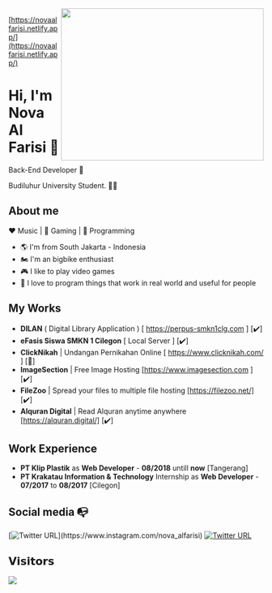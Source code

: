 <img align="right" width="400" height="300" src="https://instagram.fcgk13-1.fna.fbcdn.net/v/t51.2885-15/e35/s1080x1080/65491742_2362991187246819_5562166947935712732_n.jpg?_nc_ht=instagram.fcgk13-1.fna.fbcdn.net&_nc_cat=103&_nc_ohc=F9-31e-CU5AAX_KBfwy&oh=b12065bcc94f83cc68756bd2123ae689&oe=5F373B54">

[https://novaalfarisi.netlify.app/](https://novaalfarisi.netlify.app/)

# Hi, I'm Nova Al Farisi :chicken:

Back-End Developer :robot:

Budiluhur University Student. :man_technologist:

## About me 

:heart: Music | :black_heart: Gaming | :blue_heart: Programming

- :earth_americas: I'm from South Jakarta - Indonesia
- :motorcycle: I'm an bigbike enthusiast
- :video_game: I like to play video games
- :gem: I love to program things that work in real world and useful for people

## My Works

- **DILAN** ( Digital Library Application ) [ https://perpus-smkn1clg.com ] [:heavy_check_mark:]
- **eFasis Siswa SMKN 1 Cilegon** [ Local Server ] [:heavy_check_mark:]
- **ClickNikah** | Undangan Pernikahan Online [ https://www.clicknikah.com/ ] [:red_circle:]
- **ImageSection** | Free Image Hosting [https://www.imagesection.com ] [:heavy_check_mark:]
- **FileZoo** | Spread your files to multiple file hosting [https://filezoo.net/] [:heavy_check_mark:]
- **Alquran Digital** | Read Alquran anytime anywhere [https://alquran.digital/] [:heavy_check_mark:]

## Work Experience
- **PT Klip Plastik** as **Web Developer** - **08/2018** untill **now** [Tangerang]
- **PT Krakatau Information & Technology** Internship as **Web Developer** - **07/2017** to **08/2017** [Cilegon]

## Social media :mailbox_with_no_mail:

[![Twitter URL](https://img.shields.io/twitter/url?color=%23fb3958&label=follow&logo=instagram&logoColor=%23fb3958&style=flat-square&url=https%3A%2F%2Fwww.instagram.com%2Falejorc_)](https://www.instagram.com/nova_alfarisi)
[![Twitter URL](https://img.shields.io/twitter/url?color=%230072b1&label=connect&logo=linkedin&logoColor=%230072b1&style=flat-square&url=https%3A%2F%2Fwww.linkedin.com%2Fin%2Falejandro-ramirez-ciceros%2F)](https://www.linkedin.com/in/nova-al-26a0b719b/)

## 𝗩𝗶𝘀𝗶𝘁𝗼𝗿𝘀

![](https://komarev.com/ghpvc/?username=NovaAlFarisi&color=blue)

